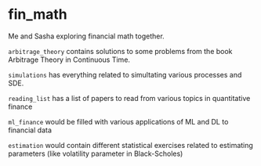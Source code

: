 # fin_math
Me and Sasha exploring financial math together.

`arbitrage_theory` contains solutions to some problems from the book Arbitrage Theory in Continuous Time.

`simulations` has everything related to simultating various processes and SDE.

`reading_list` has a list of papers to read from various topics in quantitative finance 

`ml_finance` would be filled with various applications of ML and DL to financial data

`estimation` would contain different statistical exercises related to estimating parameters (like volatility parameter in Black-Scholes)
